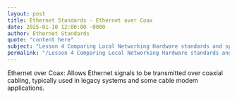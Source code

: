 ```yaml
---
layout: post
title: Ethernet Standards - Ethernet over Coax
date: 2025-01-10 12:00:00 -0000
author: Ethernet Standards
quote: "content here"
subject: "Lesson 4 Comparing Local Networking Hardware standards and specifications"
permalink: "/Lesson 4 Comparing Local Networking Hardware standards and specifications/Ethernet Standards/Ethernet Standards - Ethernet over Coax"
---
```


Ethernet over Coax: Allows Ethernet signals to be transmitted over coaxial cabling, typically used in legacy systems and some cable modem applications.
